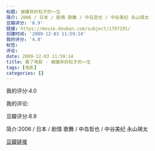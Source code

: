 ```yaml
---
标题: 被嫌弃的松子的一生
简介: 2006 / 日本 / 剧情 歌舞 / 中岛哲也 / 中谷美纪 永山瑛太
豆瓣评分: '8.9'
链接: https://movie.douban.com/subject/1787291/
创建时间: '2009-12-03 11:59:14'
我的评分: '4.0'
标签:
评论:
date: 2009-12-03 11:59:14
title: 看了电影 - 被嫌弃的松子的一生
tags: [电影]
categories: []
---
```


我的评分:4.0

我的评论:

豆瓣评分:8.9

简介:2006 / 日本 / 剧情 歌舞 / 中岛哲也 / 中谷美纪 永山瑛太

[豆瓣链接](https://movie.douban.com/subject/1787291/)

